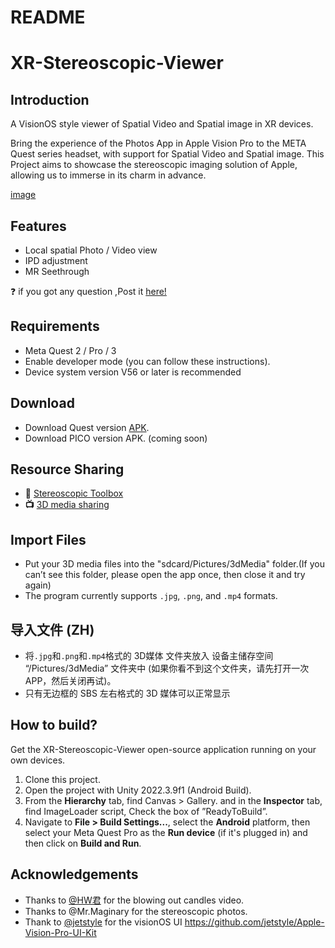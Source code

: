 # README

# XR-Stereoscopic-Viewer

## Introduction

A VisionOS style viewer of Spatial Video and Spatial image in XR devices.

Bring the experience of the Photos App in Apple Vision Pro to the META Quest series headset, with support for Spatial Video and Spatial image. This Project aims to showcase the stereoscopic imaging solution of Apple, allowing us to immerse in its charm in advance.

[image](https://raw.githubusercontent.com/Eis4TY/XR-Stereoscopic-Viewer/main/ProjectTrailer/video_thumbnail.png)

## Features

- Local spatial Photo / Video view
- IPD adjustment
- MR Seethrough

❓ if you got any question ,Post it [here!](https://github.com/Eis4TY/XR-Stereoscopic-Viewer/discussions/10)

## Requirements

- Meta Quest 2 / Pro / 3
- Enable developer mode (you can follow these instructions).
- Device system version V56 or later is recommended

## Download

- Download Quest version [APK](https://github.com/Eis4TY/XR-Stereoscopic-Viewer/releases).
- Download PICO version APK. (coming soon)

## Resource Sharing

- **🧰** [Stereoscopic Toolbox](https://github.com/Eis4TY/XR-Stereoscopic-Viewer/discussions/8)
- **📺** [3D media sharing](https://github.com/Eis4TY/XR-Stereoscopic-Viewer/discussions/9)

## Import Files

- Put your 3D media files into the "sdcard/Pictures/3dMedia" folder.(If you can’t see this folder, please open the app once, then close it and try again)
- The program currently supports `.jpg`, `.png`, and `.mp4` formats.

## 导入文件 (ZH)

- 将`.jpg`和`.png`和`.mp4`格式的 3D媒体 文件夹放入 设备主储存空间 “/Pictures/3dMedia” 文件夹中 (如果你看不到这个文件夹，请先打开一次 APP，然后关闭再试)。
- 只有无边框的 SBS 左右格式的 3D 媒体可以正常显示

## How to build?

Get the XR-Stereoscopic-Viewer open-source application running on your own devices.

1. Clone this project.
2. Open the project with Unity 2022.3.9f1 (Android Build).
3. From the **Hierarchy** tab, find Canvas > Gallery. and in the **Inspector** tab, find ImageLoader script, Check the box of ”ReadyToBuild”.
4. Navigate to **File > Build Settings...**, select the **Android** platform, then select your Meta Quest Pro as the **Run device** (if it's plugged in) and then click on **Build and Run**.

## Acknowledgements

- Thanks to [@HW君](https://space.bilibili.com/40043075?spm_id_from=333.337.0.0) for the blowing out candles video.
- Thanks to @Mr.Maginary for the stereoscopic photos.
- Thank to [@jetstyle](https://github.com/jetstyle) for the visionOS UI https://github.com/jetstyle/Apple-Vision-Pro-UI-Kit